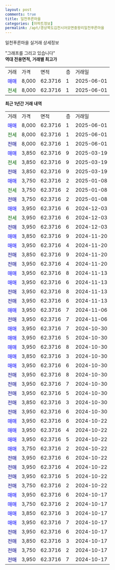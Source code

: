 ```yaml
---
layout: post
comments: true
title: 일천푸른마을
categories: [아파트정보]
permalink: /apt/경상북도김천시어모면중왕리일천푸른마을
---
```


일천푸른마을 실거래 상세정보

<script type="text/javascript">
  google.charts.load('current', {'packages':['line', 'corechart']});
  google.charts.setOnLoadCallback(drawChart);

  function drawChart() {
    var data = new google.visualization.DataTable();
    data.addColumn('date', '거래일');
    data.addColumn('number', "매매");
    data.addColumn('number', "전세");
    data.addColumn('number', "전매");

    data.addRows([[new Date(Date.parse("2025-06-01")), 8000, null, null], [new Date(Date.parse("2025-06-01")), null, 8000, null], [new Date(Date.parse("2025-06-01")), null, null, 8000], [new Date(Date.parse("2025-03-19")), 3850, null, null], [new Date(Date.parse("2025-03-19")), null, 3850, null], [new Date(Date.parse("2025-03-19")), null, null, 3850], [new Date(Date.parse("2025-01-08")), 3750, null, null], [new Date(Date.parse("2025-01-08")), null, 3750, null], [new Date(Date.parse("2025-01-08")), null, null, 3750], [new Date(Date.parse("2024-12-03")), 3950, null, null], [new Date(Date.parse("2024-12-03")), null, 3950, null], [new Date(Date.parse("2024-12-03")), null, null, 3950], [new Date(Date.parse("2024-11-20")), 3850, null, null], [new Date(Date.parse("2024-11-20")), 3950, null, null], [new Date(Date.parse("2024-11-20")), null, null, 3850], [new Date(Date.parse("2024-11-20")), null, null, 3950], [new Date(Date.parse("2024-11-13")), 3950, null, null], [new Date(Date.parse("2024-11-13")), 3950, null, null], [new Date(Date.parse("2024-11-13")), null, null, 3950], [new Date(Date.parse("2024-11-13")), null, null, 3950], [new Date(Date.parse("2024-11-06")), 3950, null, null], [new Date(Date.parse("2024-11-06")), null, null, 3950], [new Date(Date.parse("2024-10-30")), 3950, null, null], [new Date(Date.parse("2024-10-30")), 3950, null, null], [new Date(Date.parse("2024-10-30")), 3950, null, null], [new Date(Date.parse("2024-10-30")), 3850, null, null], [new Date(Date.parse("2024-10-30")), 3950, null, null], [new Date(Date.parse("2024-10-30")), null, null, 3950], [new Date(Date.parse("2024-10-30")), null, null, 3950], [new Date(Date.parse("2024-10-30")), null, null, 3950], [new Date(Date.parse("2024-10-30")), null, null, 3850], [new Date(Date.parse("2024-10-30")), null, null, 3950], [new Date(Date.parse("2024-10-22")), 3950, null, null], [new Date(Date.parse("2024-10-22")), 3950, null, null], [new Date(Date.parse("2024-10-22")), 3950, null, null], [new Date(Date.parse("2024-10-22")), 3750, null, null], [new Date(Date.parse("2024-10-22")), null, null, 3950], [new Date(Date.parse("2024-10-22")), null, null, 3950], [new Date(Date.parse("2024-10-22")), null, null, 3950], [new Date(Date.parse("2024-10-22")), null, null, 3750], [new Date(Date.parse("2024-10-17")), 3950, null, null], [new Date(Date.parse("2024-10-17")), 3750, null, null], [new Date(Date.parse("2024-10-17")), 3850, null, null], [new Date(Date.parse("2024-10-17")), 3950, null, null], [new Date(Date.parse("2024-10-17")), null, null, 3950], [new Date(Date.parse("2024-10-17")), null, null, 3850], [new Date(Date.parse("2024-10-17")), null, null, 3750], [new Date(Date.parse("2024-10-17")), null, null, 3950]]);

    var options = {
      hAxis: {
        format: 'yyyy/MM/dd'
      },    
      lineWidth: 0,
      pointsVisible: true,    
      title: '최근 1년간 유형별 실거래가 분포',
      legend: { position: 'bottom' }
    };

    var formatter = new google.visualization.NumberFormat({pattern:'###,###'} );
    formatter.format(data, 1);
    formatter.format(data, 2);
    
    setTimeout(function() {
        var chart = new google.visualization.LineChart(document.getElementById('columnchart_material'));
        chart.draw(data, (options));
        document.getElementById('loading').style.display = 'none';
    }, 200);
  }
</script>


<div id="loading" style="z-index:20; display: block; margin-left: 0px">"그래프를 그리고 있습니다"</div>
<div id="columnchart_material" style="width: 95%; margin-left: 0px; display: block"></div>
<!-- contents start -->
<b>역대 전용면적, 거래별 최고가</b>
<table class="sortable">
    <tr>
      <td>거래</td>
      <td>가격</td>
      <td>면적</td>
      <td>층</td>
      <td>거래일</td>
    </tr>
        <tr>
          <td><a style="color: blue">매매</a></td>
          <td>8,000</td>
          <td>62.3716</td>
          <td>1</td>
          <td>2025-06-01</td>
        </tr>        
        <tr>
              <td><a style="color: darkgreen">전세</a></td>
              <td>8,000</td>
              <td>62.3716</td>
              <td>1</td>
              <td>2025-06-01</td>
            </tr>        
    
</table>

<b>최근 1년간 거래 내역</b>

<table class="sortable">
    <tr>
      <td>거래</td>
      <td>가격</td>
      <td>면적</td>
      <td>층</td>
      <td>거래일</td>
    </tr>
    <tr>
      <td><a style="color: blue">매매</a></td>
      <td>8,000</td>
      <td>62.3716</td>
      <td>1</td>
      <td>2025-06-01</td>
    </tr>          <tr>
      <td><a style="color: darkgreen">전세</a></td>
      <td>8,000</td>
      <td>62.3716</td>
      <td>1</td>
      <td>2025-06-01</td>
    </tr>          <tr>
      <td><a style="color: darkblue">전매</a></td>
      <td>8,000</td>
      <td>62.3716</td>
      <td>1</td>
      <td>2025-06-01</td>
    </tr>          <tr>
      <td><a style="color: blue">매매</a></td>
      <td>3,850</td>
      <td>62.3716</td>
      <td>9</td>
      <td>2025-03-19</td>
    </tr>          <tr>
      <td><a style="color: darkgreen">전세</a></td>
      <td>3,850</td>
      <td>62.3716</td>
      <td>9</td>
      <td>2025-03-19</td>
    </tr>          <tr>
      <td><a style="color: darkblue">전매</a></td>
      <td>3,850</td>
      <td>62.3716</td>
      <td>9</td>
      <td>2025-03-19</td>
    </tr>          <tr>
      <td><a style="color: blue">매매</a></td>
      <td>3,750</td>
      <td>62.3716</td>
      <td>2</td>
      <td>2025-01-08</td>
    </tr>          <tr>
      <td><a style="color: darkgreen">전세</a></td>
      <td>3,750</td>
      <td>62.3716</td>
      <td>2</td>
      <td>2025-01-08</td>
    </tr>          <tr>
      <td><a style="color: darkblue">전매</a></td>
      <td>3,750</td>
      <td>62.3716</td>
      <td>2</td>
      <td>2025-01-08</td>
    </tr>          <tr>
      <td><a style="color: blue">매매</a></td>
      <td>3,950</td>
      <td>62.3716</td>
      <td>6</td>
      <td>2024-12-03</td>
    </tr>          <tr>
      <td><a style="color: darkgreen">전세</a></td>
      <td>3,950</td>
      <td>62.3716</td>
      <td>6</td>
      <td>2024-12-03</td>
    </tr>          <tr>
      <td><a style="color: darkblue">전매</a></td>
      <td>3,950</td>
      <td>62.3716</td>
      <td>6</td>
      <td>2024-12-03</td>
    </tr>          <tr>
      <td><a style="color: blue">매매</a></td>
      <td>3,850</td>
      <td>62.3716</td>
      <td>9</td>
      <td>2024-11-20</td>
    </tr>          <tr>
      <td><a style="color: blue">매매</a></td>
      <td>3,950</td>
      <td>62.3716</td>
      <td>4</td>
      <td>2024-11-20</td>
    </tr>          <tr>
      <td><a style="color: darkblue">전매</a></td>
      <td>3,850</td>
      <td>62.3716</td>
      <td>9</td>
      <td>2024-11-20</td>
    </tr>          <tr>
      <td><a style="color: darkblue">전매</a></td>
      <td>3,950</td>
      <td>62.3716</td>
      <td>4</td>
      <td>2024-11-20</td>
    </tr>          <tr>
      <td><a style="color: blue">매매</a></td>
      <td>3,950</td>
      <td>62.3716</td>
      <td>8</td>
      <td>2024-11-13</td>
    </tr>          <tr>
      <td><a style="color: blue">매매</a></td>
      <td>3,950</td>
      <td>62.3716</td>
      <td>6</td>
      <td>2024-11-13</td>
    </tr>          <tr>
      <td><a style="color: darkblue">전매</a></td>
      <td>3,950</td>
      <td>62.3716</td>
      <td>8</td>
      <td>2024-11-13</td>
    </tr>          <tr>
      <td><a style="color: darkblue">전매</a></td>
      <td>3,950</td>
      <td>62.3716</td>
      <td>6</td>
      <td>2024-11-13</td>
    </tr>          <tr>
      <td><a style="color: blue">매매</a></td>
      <td>3,950</td>
      <td>62.3716</td>
      <td>7</td>
      <td>2024-11-06</td>
    </tr>          <tr>
      <td><a style="color: darkblue">전매</a></td>
      <td>3,950</td>
      <td>62.3716</td>
      <td>7</td>
      <td>2024-11-06</td>
    </tr>          <tr>
      <td><a style="color: blue">매매</a></td>
      <td>3,950</td>
      <td>62.3716</td>
      <td>7</td>
      <td>2024-10-30</td>
    </tr>          <tr>
      <td><a style="color: blue">매매</a></td>
      <td>3,950</td>
      <td>62.3716</td>
      <td>5</td>
      <td>2024-10-30</td>
    </tr>          <tr>
      <td><a style="color: blue">매매</a></td>
      <td>3,950</td>
      <td>62.3716</td>
      <td>8</td>
      <td>2024-10-30</td>
    </tr>          <tr>
      <td><a style="color: blue">매매</a></td>
      <td>3,850</td>
      <td>62.3716</td>
      <td>3</td>
      <td>2024-10-30</td>
    </tr>          <tr>
      <td><a style="color: blue">매매</a></td>
      <td>3,950</td>
      <td>62.3716</td>
      <td>6</td>
      <td>2024-10-30</td>
    </tr>          <tr>
      <td><a style="color: darkblue">전매</a></td>
      <td>3,950</td>
      <td>62.3716</td>
      <td>8</td>
      <td>2024-10-30</td>
    </tr>          <tr>
      <td><a style="color: darkblue">전매</a></td>
      <td>3,950</td>
      <td>62.3716</td>
      <td>7</td>
      <td>2024-10-30</td>
    </tr>          <tr>
      <td><a style="color: darkblue">전매</a></td>
      <td>3,950</td>
      <td>62.3716</td>
      <td>5</td>
      <td>2024-10-30</td>
    </tr>          <tr>
      <td><a style="color: darkblue">전매</a></td>
      <td>3,850</td>
      <td>62.3716</td>
      <td>3</td>
      <td>2024-10-30</td>
    </tr>          <tr>
      <td><a style="color: darkblue">전매</a></td>
      <td>3,950</td>
      <td>62.3716</td>
      <td>6</td>
      <td>2024-10-30</td>
    </tr>          <tr>
      <td><a style="color: blue">매매</a></td>
      <td>3,950</td>
      <td>62.3716</td>
      <td>6</td>
      <td>2024-10-22</td>
    </tr>          <tr>
      <td><a style="color: blue">매매</a></td>
      <td>3,950</td>
      <td>62.3716</td>
      <td>4</td>
      <td>2024-10-22</td>
    </tr>          <tr>
      <td><a style="color: blue">매매</a></td>
      <td>3,950</td>
      <td>62.3716</td>
      <td>5</td>
      <td>2024-10-22</td>
    </tr>          <tr>
      <td><a style="color: blue">매매</a></td>
      <td>3,750</td>
      <td>62.3716</td>
      <td>2</td>
      <td>2024-10-22</td>
    </tr>          <tr>
      <td><a style="color: darkblue">전매</a></td>
      <td>3,950</td>
      <td>62.3716</td>
      <td>6</td>
      <td>2024-10-22</td>
    </tr>          <tr>
      <td><a style="color: darkblue">전매</a></td>
      <td>3,950</td>
      <td>62.3716</td>
      <td>4</td>
      <td>2024-10-22</td>
    </tr>          <tr>
      <td><a style="color: darkblue">전매</a></td>
      <td>3,950</td>
      <td>62.3716</td>
      <td>5</td>
      <td>2024-10-22</td>
    </tr>          <tr>
      <td><a style="color: darkblue">전매</a></td>
      <td>3,750</td>
      <td>62.3716</td>
      <td>2</td>
      <td>2024-10-22</td>
    </tr>          <tr>
      <td><a style="color: blue">매매</a></td>
      <td>3,950</td>
      <td>62.3716</td>
      <td>6</td>
      <td>2024-10-17</td>
    </tr>          <tr>
      <td><a style="color: blue">매매</a></td>
      <td>3,750</td>
      <td>62.3716</td>
      <td>2</td>
      <td>2024-10-17</td>
    </tr>          <tr>
      <td><a style="color: blue">매매</a></td>
      <td>3,850</td>
      <td>62.3716</td>
      <td>3</td>
      <td>2024-10-17</td>
    </tr>          <tr>
      <td><a style="color: blue">매매</a></td>
      <td>3,950</td>
      <td>62.3716</td>
      <td>7</td>
      <td>2024-10-17</td>
    </tr>          <tr>
      <td><a style="color: darkblue">전매</a></td>
      <td>3,950</td>
      <td>62.3716</td>
      <td>6</td>
      <td>2024-10-17</td>
    </tr>          <tr>
      <td><a style="color: darkblue">전매</a></td>
      <td>3,850</td>
      <td>62.3716</td>
      <td>3</td>
      <td>2024-10-17</td>
    </tr>          <tr>
      <td><a style="color: darkblue">전매</a></td>
      <td>3,750</td>
      <td>62.3716</td>
      <td>2</td>
      <td>2024-10-17</td>
    </tr>          <tr>
      <td><a style="color: darkblue">전매</a></td>
      <td>3,950</td>
      <td>62.3716</td>
      <td>7</td>
      <td>2024-10-17</td>
    </tr>      </table>
<!-- contents end -->    


